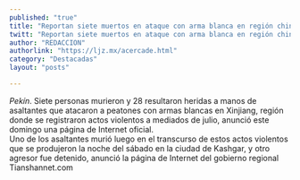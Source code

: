 ```yaml
---
published: "true"
title: "Reportan siete muertos en ataque con arma blanca en región china"
twitt: "Reportan siete muertos en ataque con arma blanca en región china"
author: "REDACCION"
authorlink: "https://ljz.mx/acercade.html"
category: "Destacadas"
layout: "posts"

---
```




*Pekín*. Siete personas murieron y 28 resultaron heridas a manos de asaltantes que atacaron a peatones con armas blancas en Xinjiang, región donde se registraron actos violentos a mediados de julio, anunció este domingo una página de Internet oficial.  
  Uno de los asaltantes murió luego en el transcurso de estos actos violentos que se produjeron la noche del sábado en la ciudad de Kashgar, y otro agresor fue detenido, anunció la página de Internet del gobierno regional Tianshannet.com

